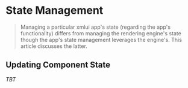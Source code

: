 # State Management

> Managing a particular xmlui app's state (regarding the app's functionality) differs from managing the rendering engine's state though the app's state management leverages the engine's. This article discusses the latter.

## Updating Component State

_TBT_
